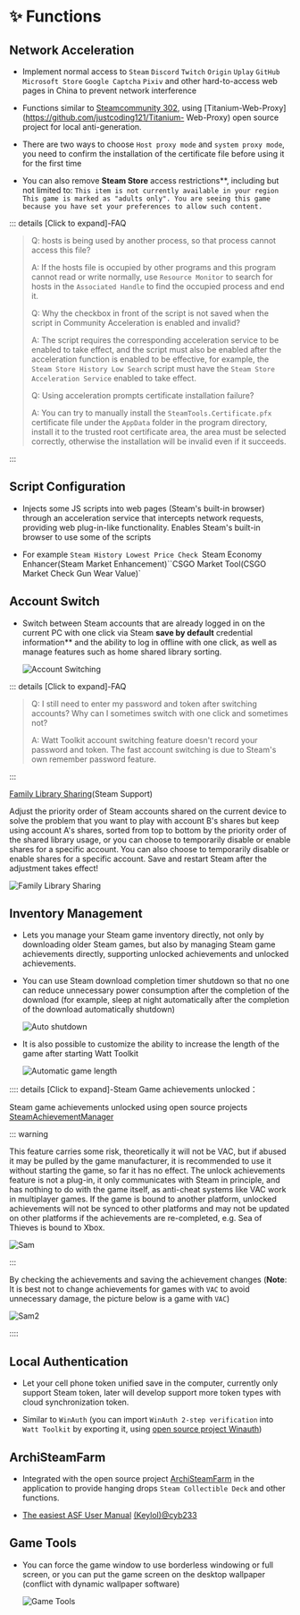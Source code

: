# ✨ Functions

## Network Acceleration <img src="../../../.vuepress/public/Brands/windows.svg" width="16" height="16" /> <img src="../../../.vuepress/public/Brands/linux.svg" width="16" height="16" /> <img src="../../../.vuepress/public/Brands/apple.svg" width="16" height="16" /> <img src="../../../.vuepress/public/Brands/android.svg" width="16" height="16" />

- Implement normal access to `Steam` `Discord` `Twitch` `Origin` `Uplay` `GitHub` `Microsoft Store` `Google Captcha` `Pixiv` and other hard-to-access web pages in China to prevent network interference

- Functions similar to [Steamcommunity 302](https://www.dogfight360.com/blog/686/), using [Titanium-Web-Proxy](https://github.com/justcoding121/Titanium- Web-Proxy) open source project for local anti-generation.

- There are two ways to choose `Host proxy mode` and `system proxy mode`, you need to confirm the installation of the certificate file before using it for the first time

- You can also remove **Steam Store** access restrictions**, including but not limited to: ``This item is not currently available in your region`` `This game is marked as "adults only". You are seeing this game because you have set your preferences to allow such content. `

::: details [Click to expand]-FAQ

> Q: hosts is being used by another process, so that process cannot access this file?
>
> A: If the hosts file is occupied by other programs and this program cannot read or write normally, use `Resource Monitor` to search for hosts in the `Associated Handle` to find the occupied process and end it.
>
> Q: Why the checkbox in front of the script is not saved when the script in Community Acceleration is enabled and invalid?
>
> A: The script requires the corresponding acceleration service to be enabled to take effect, and the script must also be enabled after the acceleration function is enabled to be effective, for example, the `Steam Store History Low Search` script must have the `Steam Store Acceleration Service` enabled to take effect.
>
> Q: Using acceleration prompts certificate installation failure?
>
> A: You can try to manually install the `SteamTools.Certificate.pfx` certificate file under the `AppData` folder in the program directory, install it to the trusted root certificate area, the area must be selected correctly, otherwise the installation will be invalid even if it succeeds.

:::

## Script Configuration <img src="../../../.vuepress/public/Brands/windows.svg" width="16" height="16" /> <img src="../../../.vuepress/public/Brands/linux.svg" width="16" height="16" /> <img src="../../../.vuepress/public/Brands/apple.svg" width="16" height="16" />

- Injects some JS scripts into web pages (Steam's built-in browser) through an acceleration service that intercepts network requests, providing web plug-in-like functionality. Enables Steam's built-in browser to use some of the scripts

- For example `Steam History Lowest Price Check `Steam Economy Enhancer(Steam Market Enhancement)``CSGO Market Tool(CSGO Market Check Gun Wear Value)`

## Account Switch <img src="../../../.vuepress/public/Brands/windows.svg" width="16" height="16" /> <img src="../../../.vuepress/public/Brands/linux.svg" width="16" height="16" /> <img src="../../../.vuepress/public/Brands/apple.svg" width="16" height="16" />

- Switch between Steam accounts that are already logged in on the current PC with one click via Steam **save by default** credential information** and the ability to log in offline with one click, as well as manage features such as home shared library sorting.

  ![Account Switching](../Photo/Home/Account-switching-dark.png)

::: details [Click to expand]-FAQ

> Q: I still need to enter my password and token after switching accounts? Why can I sometimes switch with one click and sometimes not?
>
> A: Watt Toolkit account switching feature doesn't record your password and token. The fast account switching is due to Steam's own remember password feature.

:::

[Family Library Sharing](https://help.steampowered.com/zh-cn/faqs/view/57A7-503C-991F-E9A8)(Steam Support)

Adjust the priority order of Steam accounts shared on the current device to solve the problem that you want to play with account B's shares but keep using account A's shares, sorted from top to bottom by the priority order of the shared library usage, or you can choose to temporarily disable or enable shares for a specific account. You can also choose to temporarily disable or enable shares for a specific account. Save and restart Steam after the adjustment takes effect!

![Family Library Sharing](../Photo/Home/Family-Library-Sharing-dark.png)

## Inventory Management <img src="../../../.vuepress/public/Brands/windows.svg" width="16" height="16" /> <img src="../../../.vuepress/public/Brands/linux.svg" width="16" height="16" /> <img src="../../../.vuepress/public/Brands/apple.svg" width="16" height="16" />

- Lets you manage your Steam game inventory directly, not only by downloading older Steam games, but also by managing Steam game achievements directly, supporting unlocked achievements and unlocked achievements.

- You can use Steam download completion timer shutdown so that no one can reduce unnecessary power consumption after the completion of the download (for example, sleep at night automatically after the completion of the download automatically shutdown)

  ![Auto shutdown](../Photo/Home/Auto-shutdown-dark.png)

- It is also possible to customize the ability to increase the length of the game after starting Watt Toolkit

  ![Automatic game length](../Photo/Home/Auto-Gametime-dark.png)

:::: details [Click to expand]-Steam Game achievements unlocked：

Steam game achievements unlocked using open source projects [SteamAchievementManager](https://github.com/gibbed/SteamAchievementManager)

::: warning

This feature carries some risk, theoretically it will not be VAC, but if abused it may be pulled by the game manufacturer, it is recommended to use it without starting the game, so far it has no effect. The unlock achievements feature is not a plug-in, it only communicates with Steam in principle, and has nothing to do with the game itself, as anti-cheat systems like VAC work in multiplayer games. If the game is bound to another platform, unlocked achievements will not be synced to other platforms and may not be updated on other platforms if the achievements are re-completed, e.g. Sea of Thieves is bound to Xbox.

![Sam](../Photo/Home/Sam-dark.png)

:::

By checking the achievements and saving the achievement changes (**Note**: It is best not to change achievements for games with `VAC` to avoid unnecessary damage, the picture below is a game with `VAC`)

![Sam2](../Photo/Home/Sam2-dark.png)

::::

## Local Authentication <img src="../../../.vuepress/public/Brands/windows.svg" width="16" height="16" /> <img src="../../../.vuepress/public/Brands/linux.svg" width="16" height="16" /> <img src="../../../.vuepress/public/Brands/apple.svg" width="16" height="16" /> <img src="../../../.vuepress/public/Brands/android.svg" width="16" height="16" />

- Let your cell phone token unified save in the computer, currently only support Steam token, later will develop support more token types with cloud synchronization token.

- Similar to `WinAuth` (you can import `WinAuth 2-step verification` into `Watt Toolkit` by exporting it, using [open source project Winauth](https://github.com/winauth/winauth))
  
## ArchiSteamFarm  <img src="../../../.vuepress/public/Brands/windows.svg" width="16" height="16" /> <img src="../../../.vuepress/public/Brands/linux.svg" width="16" height="16" /> <img src="../../../.vuepress/public/Brands/apple.svg" width="16" height="16" /> <img src="../../../.vuepress/public/Brands/android.svg" width="16" height="16" />

- Integrated with the open source project [ArchiSteamFarm](https://github.com/JustArchiNET/ArchiSteamFarm) in the application to provide hanging drops `Steam Collectible Deck` and other functions.

- [The easiest ASF User Manual](https://keylol.com/t770760-1-1) [(Keylol)@cyb233](https://keylol.com/suid-988278)

## Game Tools <img src="../../../.vuepress/public/Brands/windows.svg" width="16" height="16" />

- You can force the game window to use borderless windowing or full screen, or you can put the game screen on the desktop wallpaper (conflict with dynamic wallpaper software)

  ![Game Tools](../Photo/Home/Game-Setting-dark.png)
